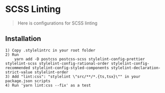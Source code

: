 # SCSS Linting

> Here is configurations for SCSS linting

## Installation

    1) Copy .stylelintrc in your root folder
    2) Run
        yarn add -D postcss postcss-scss stylelint-config-prettier stylelint-scss stylelint-config-rational-order stylelint-config-recommended stylelint-config-styled-components stylelint-declaration-strict-value stylelint-order
    3) Add "lint:css": "stylelint \"src/**/*.{ts,tsx}\"" in your package.json scripts
    4) Run 'yarn lint:css --fix' as a test
